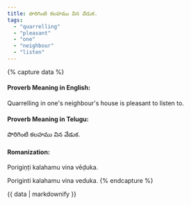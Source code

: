 ```yaml
---
title: పొరిగింటి కలహము విన వేడుక.
tags:
  - "quarrelling"
  - "pleasant"
  - "one"
  - "neighbour"
  - "listen"
---
```


{% capture data %}
#### Proverb Meaning in English:
Quarrelling in one's neighbour's house is pleasant to listen to.

#### Proverb Meaning in Telugu:
పొరిగింటి కలహము విన వేడుక.

#### Romanization:
Porigiṇṭi kalahamu vina vēḍuka.

Poriginti kalahamu vina veduka.
{% endcapture %}

{{ data | markdownify }}

